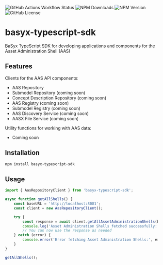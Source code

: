 ![GitHub Actions Workflow Status](https://img.shields.io/github/actions/workflow/status/eclipse-basyx/basyx-typescript-sdk/publish.yml)
![NPM Downloads](https://img.shields.io/npm/dw/basyx-typescript-sdk)
![NPM Version](https://img.shields.io/npm/v/basyx-typescript-sdk)
![GitHub License](https://img.shields.io/github/license/eclipse-basyx/basyx-typescript-sdk)

# basyx-typescript-sdk

BaSyx TypeScript SDK for developing applications and components for the Asset Administration Shell (AAS)

## Features

Clients for the AAS API components:
- AAS Repository
- Submodel Repository (coming soon)
- Concept Description Repository (coming soon)
- AAS Registry (coming soon)
- Submodel Registry (coming soon)
- AAS Discovery Service (coming soon)
- AASX File Service (coming soon)

Utility functions for working with AAS data:
- Coming soon

## Installation

```bash
npm install basyx-typescript-sdk
```

## Usage

```typescript
import { AasRepositoryClient } from 'basyx-typescript-sdk';

async function getAllShells() {
    const baseURL = 'http://localhost:8081';
    const client = new AasRepositoryClient();

    try {
        const response = await client.getAllAssetAdministrationShells(baseURL);
        console.log('Asset Administration Shells fetched successfully:', response);
        // You can now use the response as needed
    } catch (error) {
        console.error('Error fetching Asset Administration Shells:', error);
    }
}

getAllShells();
```
